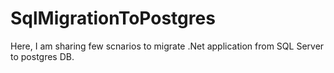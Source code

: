 # SqlMigrationToPostgres
Here, I am sharing few scnarios to migrate .Net application from SQL Server to postgres DB.
